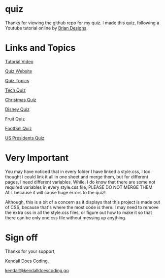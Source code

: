 # quiz

Thanks for viewing the github repo for my quiz.
I made this quiz, following a Youtube tutorial online by [Brian Designs](https://www.youtube.com/channel/UCsKsymTY_4BYR-wytLjex7A).

# Links and Topics

[Tutorial Video](https://www.youtube.com/watch?v=f4fB9Xg2JEY)

[Quiz Website](https://kendalldoescoding.gq/quiz)

[Quiz Topics](https://quiz.kendalldoescoding.gq/topics)

[Tech Quiz](https://quiz.kendalldoescoding.gq/tech)

[Christmas Quiz](https://kendalldoescoding.gq/christmasquiz)

[Disney Quiz](https://quiz.kendalldoescoding.gq/disney)

[Fruit Quiz](https://quiz.kendalldoescoding.gq/fruit)

[Football Quiz](https://quiz.kendalldoescoding.gq/football)

[US Presidents Quiz](https://quiz.kendalldoescoding.gq/presidents)

# Very Important
You may have noticed that in every folder I have linked a style.css, I too thought I could link it all in one sheet and merge them, but for different pages, I need different variables, While, I do know that there are some not required variables in every style.css file, PLEASE DO NOT MERGE THEM ALL because it will cause huge errors to the quiz!.

Although, this is a bit of a concern as it displays that this project is made out of CSS, because that's where the most code is there. I may need to remove the extra css in all the style.css files, or figure out how to make it so that there can be only one css file without messing up anything. 

# Sign off

Thanks for your support,

Kendall Does Coding,

kendall@kendalldoescoding.gq
